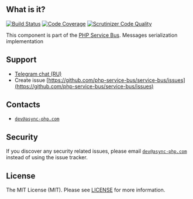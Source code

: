 ## What is it?
[![Build Status](https://travis-ci.org/php-service-bus/message-serializer.svg?branch=v4.1)](https://travis-ci.org/php-service-bus/message-serializer)
[![Code Coverage](https://scrutinizer-ci.com/g/php-service-bus/message-serializer/badges/coverage.png?b=v4.1)](https://scrutinizer-ci.com/g/php-service-bus/message-serializer/?branch=v4.1)
[![Scrutinizer Code Quality](https://scrutinizer-ci.com/g/php-service-bus/message-serializer/badges/quality-score.png?b=v4.1)](https://scrutinizer-ci.com/g/php-service-bus/message-serializer/?branch=v4.1)

This component is part of the [PHP Service Bus](https://github.com/php-service-bus/service-bus). Messages serialization implementation

## Support
* [Telegram chat (RU)](https://t.me/php_service_bus)
* Create issue [https://github.com/php-service-bus/service-bus/issues](https://github.com/php-service-bus/service-bus/issues)

## Contacts
* [`dev@async-php.com`](mailto:dev@async-php.com)

## Security

If you discover any security related issues, please email [`dev@async-php.com`](mailto:dev@async-php.com) instead of using the issue tracker.

## License

The MIT License (MIT). Please see [LICENSE](LICENSE) for more information.
